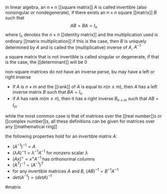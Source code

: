 in linear algebra, an $n\times n$ [[square matrix]] $A$ is called invertible (also nonsingular or nondegenerate), if there exists an $n\times n$ square [[matrix]] $B$ such that
$$AB = BA = I_n$$
where $I_n$ denotes the $n \times n$ [[identity matrix]] and the multiplication used is ordinary [[matrix multiplication]]
if this is the case, then $B$ is uniquely determined by $A$ and is called the (multiplicative) inverse of $A$, $A^{-1}$

a square matrix that is not invertible is called singular or degenerate, if that is the case, the [[determinant]] will be $0$

non-square matrices do not have an inverse perse, bu may have a left or right inverse
- if $A$ is $n \times m$ and the [[rank]] of $A$ is equal to $n(n\leq m)$, then $A$ has a left inverse matrix $B$ such that $BA = I_n$
- if $A$ has rank $m(m\leq n)$, then it has a right inverse $B_{n\times m}$ such that $AB = I_m$

while the most common case is that of matrices over the [[real number]]s or [[complex number]]s, all these definitions can be given for matrices over any [[mathematical ring]]

the following properties hold for an invertible matrix $A$:
- $(A^{-1})^{-1} =  A$
- $(\lambda A)^-1 = \lambda^{-1}A^{-1}$ for nonzero scalar $\lambda$
- $(Ax)^+ = x^+A^{-1}$ has orthonormal columns
- $(A^T)^{-1}=(A^{-1})^T$
- for any invertible matrices $A\text{ and }B$, $(AB)^{-1} = B^{-1} A^{-1}$
- $det(A^{-1}) = (det A)^{-1}$


#matrix 